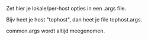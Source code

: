 Zet hier je lokale/per-host opties in een <hostname>.args file.

Bijv heet je host "tophost", dan heet je file tophost.args.

common.args wordt altijd meegenomen.
